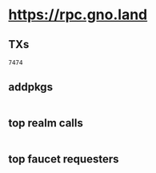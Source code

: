 # https://rpc.gno.land

## TXs
```
7474
```

## addpkgs
```
```

## top realm calls
```
```

## top faucet requesters
```
```

